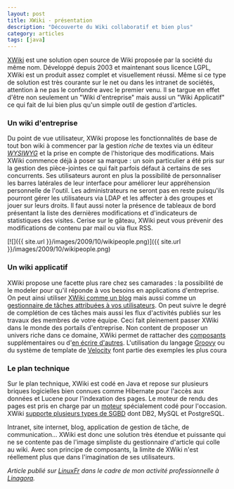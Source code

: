 ```yaml
---
layout: post
title: XWiki - présentation
description: "Découverte du Wiki collaboratif et bien plus"
category: articles
tags: [java]
---
```


[XWiki](http://www.xwiki.org/xwiki/bin/view/Main/WebHome) est une solution open source de Wiki proposée par la société du même nom. Développé depuis 2003 et maintenant sous licence LGPL, XWiki est un produit assez complet et visuellement réussi. Même si ce type de solution est très courante sur le net ou dans les intranet de sociétés, attention à ne pas le confondre avec le premier venu. Il se targue en effet d'être non seulement un "Wiki d'entreprise" mais aussi un "Wiki Applicatif" ce qui fait de lui bien plus qu'un simple outil de gestion d'articles.

### Un wiki d'entreprise
Du point de vue utilisateur, XWiki propose les fonctionnalités de base de tout bon wiki à commencer par la gestion *riche* de textes via un éditeur [*WYSIWYG*](http://fr.wikipedia.org/wiki/WYSIWYG) et la prise en compte de l'historique des modifications. Mais XWiki commence déjà à poser sa marque : un soin particulier a été pris sur la gestion des pièce-jointes ce qui fait parfois défaut à certains de ses concurrents. Ses utilisateurs auront en plus la possibilité de personnaliser les barres latérales de leur interface pour améliorer leur appréhension personnelle de l'outil. Les administrateurs ne seront pas en reste puisqu'ils pourront gérer les utilisateurs via LDAP et les affecter à des groupes et jouer sur leurs droits. Il faut aussi noter la présence de tableaux de bord présentant la liste des dernières modifications et d'indicateurs de statistiques des visites. Cerise sur le gâteau, XWiki peut vous prévenir des modifications de contenu par mail ou via flux RSS.

[![]({{ site.url }}/images/2009/10/wikipeople.png)]({{ site.url }}/images/2009/10/wikipeople.png)

### Un wiki applicatif
XWiki propose une facette plus rare chez ses camarades : la possibilité de le modeler pour qu'il réponde à vos besoins en applications d'entreprise. On peut ainsi utiliser [XWiki comme un blog](http://www.xwiki.com/xwiki/bin/view/BlogFr/?language=fr) mais aussi comme un [gestionnaire de tâches attribuées à vos utilisateurs](http://www.xwiki.com/xwiki/bin/view/Products/XWikiEnterprise?tab=header-tab2#header-tab2). On peut suivre le degré de complétion de ces tâches mais aussi les flux d'activités publiés sur les travaux des membres de votre équipe. Ceci fait pleinement passer XWiki dans le monde des portails d'entreprise. Non content de proposer un univers riche dans ce domaine, XWiki permet de rattacher des [composants](http://platform.xwiki.org/xwiki/bin/view/Features/) supplémentaires ou d'[en écrire d'autres](http://code.xwiki.org/xwiki/bin/view/Modules/ComponentModule). L'utilisation du langage [Groovy](http://en.wikipedia.org/wiki/Groovy_%28programming_language%29) ou du système de template de [Velocity](http://en.wikipedia.org/wiki/Jakarta_Velocity) font partie des exemples les plus coura

### Le plan technique
Sur le plan technique, XWiki est codé en Java et repose sur plusieurs briques logicielles bien connues comme Hibernate pour l'accès aux données et Lucene pour l'indexation des pages. Le moteur de rendu des pages est pris en charge par un [moteur](http://code.xwiki.org/xwiki/bin/view/Modules/RenderingModule) spécialement codé pour l'occasion. XWiki [supporte plusieurs types de SGBD](http://platform.xwiki.org/xwiki/bin/view/AdminGuide/Database+Administration) dont DB2, MySQL et PostgreSQL.

Intranet, site internet, blog, application de gestion de tâche, de communication… XWiki est donc une solution très étendue et puissante qui ne se contente pas de l'image simpliste du gestionnaire d'article qui colle au wiki. Avec son principe de composants, la limite de XWiki n'est réellement plus que dans l'imagination de ses utilisateurs.

*Article publié sur [LinuxFr](http://linuxfr.org/~galaux/) dans le cadre de mon activité professionnelle à [Linagora](http://linagora.com/).*
